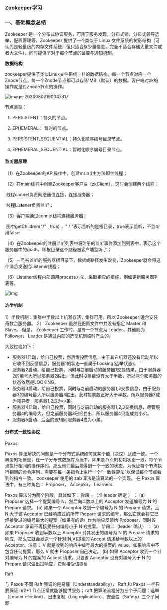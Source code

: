### Zookeeper学习

###  一、基础概念总结

Zookeeper 是一个分布式协调服务，可用于服务发现，分布式锁，分布式领导选举，配置管理等。Zookeeper 提供了一个类似于 Linux 文件系统的树形结构（可认为是轻量级的内存文件系统，但只适合存少量信息，完全不适合存储大量文件或者大文件），同时提供了对于每个节点的监控与通知机制。  

**数据结构**

zookeeper提供了类似Linux文件系统一样的数据结构。每一个节点对应一个Znode节点，每一个Znode节点都可以存储1MB（默认）的数据。客户端对zk的操作就是对Znode节点的操作。

![image-20200802190047317](C:\Users\19349\AppData\Roaming\Typora\typora-user-images\image-20200802190047317.png)

节点类型：

1. PERSISTENT：持久的节点。

2. EPHEMERAL： 暂时的节点。
3.  PERSISTENT_SEQUENTIAL：持久化顺序编号目录节点。
4. EPHEMERAL_SEQUENTIAL：暂时化顺序编号目录节点。  

####  监听器原理

（1）在Zookeeper的API操作中，创建main()主方法即主线程；

（2）在main线程中创建Zookeeper客户端（zkClient），这时会创建两个线程：

​     线程connet负责网络通信连接，连接服务器；

​     线程Listener负责监听；

（3）客户端通过connet线程连接服务器；

​     图中getChildren("/" , true) ，" / "表示监听的是根目录，true表示监听，不监听用false

（4）在Zookeeper的注册监听列表中将注册的监听事件添加到列表中，表示这个服务器中的/path，即根目录这个路径被客户端监听了；

（5）一旦被监听的服务器根目录下，数据或路径发生改变，Zookeeper就会将这个消息发送给Listener线程；

（6）Listener线程内部调用process方法，采取相应的措施，例如更新服务器列表等。

![img](https://img-blog.csdnimg.cn/20181129152427184.png?x-oss-process=image/watermark,type_ZmFuZ3poZW5naGVpdGk,shadow_10,text_aHR0cHM6Ly9ibG9nLmNzZG4ubmV0L3d4MTUyODE1OTQwOQ==,size_16,color_FFFFFF,t_70)

####  选举机制

1）半数机制：集群中半数以上机器存活，集群可用。所以 Zookeeper 适合安装奇数台服务器。
2） Zookeeper 虽然在配置文件中并没有指定 Master 和 Slave。 但是， Zookeeper 工作时，是有一个节点为 Leader，其他则为 Follower， Leader 是通过内部的选举机制临时产生的。

大致过程如下：  

- 服务器1启动，给自己投票，然后发投票信息，由于其它机器还没有启动所以它收不到反馈信息，服务器1的状态一直属于Looking(选举状态)。
- 服务器2启动，给自己投票，同时与之前启动的服务器1交换结果，由于服务器2的编号大所以服务器2胜出，但此时投票数没有大于半数，所以两个服务器的状态依然是LOOKING。
- 服务器3启动，给自己投票，同时与之前启动的服务器1,2交换信息，由于服务器3的编号最大所以服务器3胜出，此时投票数正好大于半数，所以服务器3成为领导者，服务器1,2成为小弟。
- 服务器4启动，给自己投票，同时与之前启动的服务器1,2,3交换信息，尽管服务器4的编号大，但之前服务器3已经胜出，所以服务器4只能成为小弟。
- 服务器5启动，后面的逻辑同服务器4成为小弟。



####   分布式一致性协议

Paxos

Paxos 算法解决的问题是一个分布式系统如何就某个值（决议）达成一致。一个典型的场景是，在一个分布式数据库系统中，如果各节点的初始状态一致，每个节点执行相同的操作序列，那么他们最后能得到一个一致的状态。为保证每个节点执行相同的命令序列，需要在每一条指令上执行一个“一致性算法”以保证每个节点看到的指令一致。 zookeeper 使用的 zab 算法是该算法的一个实现。 在 Paxos 算法中，有三种角色： Proposer， Acceptor， Learners  

Paxos 算法分为两个阶段。具体如下：
阶段一（准 leader 确定 ） ：
(a) Proposer 选择一个提案编号 N，然后向半数以上的 Acceptor 发送编号为 N 的 Prepare 请求。
(b) 如果一个 Acceptor 收到一个编号为 N 的 Prepare 请求，且 N 大于该 Acceptor 已经响应过的所有 Prepare 请求的编号，那么它就会将它已经接受过的编号最大的提案（如果有的话）作为响应反馈给 Proposer，同时该 Acceptor 承诺不再接受任何编号小于 N 的提案。
阶段二（leader 确认） ：
(a) 如果 Proposer 收到半数以上 Acceptor 对其发出的编号为 N 的 Prepare 请求的响应，那么它就会发送一个针对[N,V]提案的 Accept 请求给半数以上的 Acceptor。注意： V 就是收到的响应中编号最大的提案的 value，如果响应中不包含任何提案，那么 V 就由 Proposer 自己决定。
(b) 如果 Acceptor 收到一个针对编号为 N 的提案的 Accept 请求，只要该 Acceptor 没有对编号大于 N 的 Prepare 请求做出过响应，它就接受该提案  

Raft

与 Paxos 不同 Raft 强调的是易懂（Understandability）， Raft 和 Paxos 一样只要保证 n/2+1 节点正常就能够提供服务； raft 把算法流程分为三个子问题：选举（Leader election）、日志复制（Log replication）、安全性（Safety）三个子问题  


